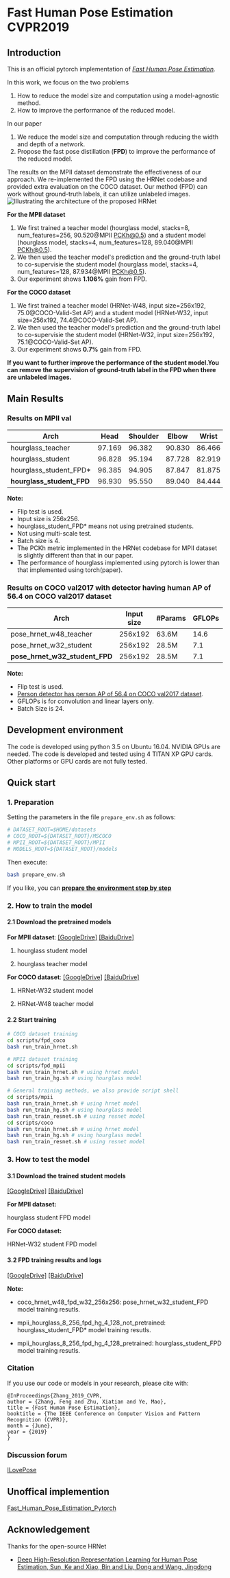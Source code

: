 # Fast Human Pose Estimation CVPR2019

## Introduction
This is an official pytorch implementation of [*Fast Human Pose Estimation*](http://openaccess.thecvf.com/content_CVPR_2019/html/Zhang_Fast_Human_Pose_Estimation_CVPR_2019_paper.html).  

In this work, we focus on the two problems  
1. How to reduce the model size and computation using a model-agnostic method.
2. How to improve the performance of the reduced model.

In our paper
1. We reduce the model size and computation through reducing the width and depth of a network.
2. Propose the fast pose distillation (**FPD**) to improve the performance of the reduced model.

The results on the MPII dataset demonstrate the effectiveness of our approach. We re-implemented the FPD using the HRNet codebase and provided extra evaluation on the COCO dataset.  Our method (FPD) can work without ground-truth labels, it can utilize unlabeled images. 
![Illustrating the architecture of the proposed HRNet](/figures/pose_kd.jpg)

**For the MPII dataset**
1. We first trained a teacher model (hourglass model, stacks=8, num_features=256, 90.520@MPII PCKh@0.5) and a student model (hourglass model, stacks=4, num_features=128, 89.040@MPII PCKh@0.5).
2. We then used the teacher model's prediction and the ground-truth label to co-supervisie the student model (hourglass model, stacks=4, num_features=128, 87.934@MPII PCKh@0.5).
3. Our experiment shows **1.106%** gain from FPD.

**For the COCO dataset**

1. We first trained a teacher model (HRNet-W48, input size=256x192, 75.0@COCO-Valid-Set AP) and a student model (HRNet-W32, input size=256x192, 74.4@COCO-Valid-Set AP).
2. We then used the teacher model's prediction and the ground-truth label to co-supervisie the student model (HRNet-W32, input size=256x192, 75.1@COCO-Valid-Set AP).
3. Our experiment shows **0.7%** gain from FPD.

**If you want to further improve the performance of the student model.You can remove the supervision of ground-truth label in the FPD when there are unlabeled images.**

## Main Results

### Results on MPII val

| Arch                      | Head | Shoulder | Elbow | Wrist | Hip | Knee | Ankle | Mean | Mean@0.1 |
|---------------------------|------|----------|-------|-------|------|------|-------|------|----------|
| hourglass_teacher         | 97.169 | 96.382 | 90.830 | 86.466 | 90.012 | 86.802 | 82.664 | 90.520 | 38.275 |
| hourglass_student         | 96.828 | 95.194 | 87.728 | 82.919 | 87.900 | 82.551 | 78.270 | 87.934 | 34.634 |
| hourglass_student_FPD\*            | 96.385 | 94.905 | 87.847 | 81.875 | 87.225 | 81.906 | 78.955 | 87.598 | 34.359 |
| **hourglass_student_FPD**          | 96.930 | 95.550 | 89.040 | 84.444 | 88.939 | 84.021 | 80.703 | **89.040** | 36.144 |

**Note:**

- Flip test is used.
- Input size is 256x256.
- hourglass_student_FPD\* means not using pretrained students.
- Not using multi-scale test.
- Batch size is 4.
- The PCKh metric implemented in the HRNet codebase for MPII dataset is slightly different than that in our paper.
- The performance of hourglass implemented using pytorch is lower than that implemented using torch(paper).

### Results on COCO val2017 with detector having human AP of 56.4 on COCO val2017 dataset

| Arch               | Input size | #Params | GFLOPs |    AP | Ap .5 | AP .75 | AP (M) | AP (L) |    AR | AR .5 | AR .75 | AR (M) | AR (L) |
|--------------------|------------|---------|--------|-------|-------|--------|--------|--------|-------|-------|--------|--------|--------|
| pose_hrnet_w48_teacher |    256x192 | 63.6M   |   14.6 | 0.750 | 0.906 |  0.824 |  0.713 |  0.819 | 0.803 | 0.941 |  0.867 |  0.760 |  0.866 |
| pose_hrnet_w32_student |    256x192 | 28.5M   |    7.1 | 0.744 | 0.905 |  0.819 |  0.708 |  0.810 | 0.798 | 0.942 |  0.865 |  0.757 |  0.858 |
| **pose_hrnet_w32_student_FPD**  |    256x192 | 28.5M   |    7.1 | **0.751** | 0.906 |  0.823 |  0.714 |  0.820 | 0.804 | 0.943 |  0.869 |  0.762 |  0.865 |

**Note:**

- Flip test is used.
- [Person detector has person AP of 56.4 on COCO val2017 dataset](https://drive.google.com/drive/folders/1fRUDNUDxe9fjqcRZ2bnF_TKMlO0nB_dk?usp=sharing).
- GFLOPs is for convolution and linear layers only.
- Batch Size is 24.

## Development environment

The code is developed using python 3.5 on Ubuntu 16.04. NVIDIA GPUs are needed. The code is developed and tested using 4 TITAN XP GPU cards. Other platforms or GPU cards are not fully tested.  

## Quick start

### 1. Preparation

Setting the parameters in the file `prepare_env.sh` as follows:

```bash
# DATASET_ROOT=$HOME/datasets
# COCO_ROOT=${DATASET_ROOT}/MSCOCO
# MPII_ROOT=${DATASET_ROOT}/MPII
# MODELS_ROOT=${DATASET_ROOT}/models
```

Then execute:

```bash
bash prepare_env.sh
```

If you like, you can [**prepare the environment step by step**](https://github.com/leoxiaobin/deep-high-resolution-net.pytorch)

### 2. How to train the model

#### 2.1 Download the pretrained models

**For MPII dataset**:  [[GoogleDrive]](https://drive.google.com/open?id=1jxL-O5TowVRCZ_xjO-PcmS7juZTYe74T) [[BaiduDrive]](https://pan.baidu.com/s/1Mm1E1G1pYDJVBW2MJTQAUw)

1. hourglass student model  

2. hourglass teacher model  

**For COCO dataset**:  [[GoogleDrive]](https://drive.google.com/open?id=1q09w7iDj_mmIVcXb-pOeLKd-n3Y8g_kA) [[BaiduDrive]](https://pan.baidu.com/s/1Mm1E1G1pYDJVBW2MJTQAUw)

1. HRNet-W32 student model  

2. HRNet-W48 teacher model  

#### 2.2 Start training

```bash
# COCO dataset training
cd scripts/fpd_coco
bash run_train_hrnet.sh

# MPII dataset training
cd scripts/fpd_mpii
bash run_train_hrnet.sh # using hrnet model
bash run_train_hg.sh # using hourglass model

# General training methods, we also provide script shell
cd scripts/mpii
bash run_train_hrnet.sh # using hrnet model
bash run_train_hg.sh # using hourglass model
bash run_train_resnet.sh # using resnet model
cd scripts/coco
bash run_train_hrnet.sh # using hrnet model
bash run_train_hg.sh # using hourglass model
bash run_train_resnet.sh # using resnet model
```

### 3. How to test the model

#### 3.1 Download the trained student models

[[GoogleDrive]](https://drive.google.com/open?id=1LRn-yEluOg4l4xjeUkslyOXYh8ljeSwP) [[BaiduDrive]](https://pan.baidu.com/s/1Mm1E1G1pYDJVBW2MJTQAUw)

**For MPII dataset:**

hourglass student FPD model  

**For COCO dataset:**

HRNet-W32 student FPD model  

#### 3.2 FPD training results and logs

[[GoogleDrive]](https://drive.google.com/open?id=1FJcXP_V9IQb_sRc3bc1Kjd82OCzSJ_-n) [[BaiduDrive]](https://pan.baidu.com/s/1Mm1E1G1pYDJVBW2MJTQAUw)

**Note:**

- coco_hrnet_w48_fpd_w32_256x256: pose_hrnet_w32_student_FPD model training resutls.

- mpii_hourglass_8_256_fpd_hg_4_128_not_pretrained: hourglass_student_FPD\* model training resutls.

- mpii_hourglass_8_256_fpd_hg_4_128_pretrained: hourglass_student_FPD model training resutls.


### Citation

If you use our code or models in your research, please cite with:

```
@InProceedings{Zhang_2019_CVPR,
author = {Zhang, Feng and Zhu, Xiatian and Ye, Mao},
title = {Fast Human Pose Estimation},
booktitle = {The IEEE Conference on Computer Vision and Pattern Recognition (CVPR)},
month = {June},
year = {2019}
}
```

### Discussion forum
[ILovePose](http://www.ilovepose.cn:9100)

## Unoffical implemention
[Fast_Human_Pose_Estimation_Pytorch](https://github.com/yuanyuanli85/Fast_Human_Pose_Estimation_Pytorch)

## Acknowledgement
Thanks for the open-source HRNet
* [Deep High-Resolution Representation Learning for Human Pose Estimation, Sun, Ke and Xiao, Bin and Liu, Dong and Wang, Jingdong](https://github.com/leoxiaobin/deep-high-resolution-net.pytorch/)
